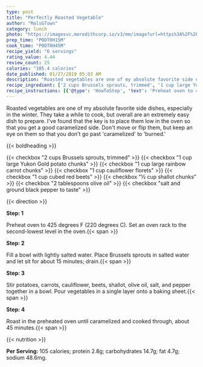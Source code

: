 ```yaml
---
type: post
title: "Perfectly Roasted Vegetable"
author: "MalsGTown"
category: lunch
photo: "https://imagesvc.meredithcorp.io/v3/mm/image?url=https%3A%2F%2Fimages.media-allrecipes.com%2Fuserphotos%2F1132751.jpg"
prep_time: "P0DT0H15M"
cook_time: "P0DT0H45M"
recipe_yield: "6 servings"
rating_value: 4.44
review_count: 25
calories: "105.4 calories"
date_published: 01/27/2019 05:03 AM
description: "Roasted vegetables are one of my absolute favorite side dishes, especially in the winter. They take a while to cook, but overall are an extremely easy dish to prepare. I've found that the key is to place them low in the oven so that you get a good caramelized side. Don't move or flip them, but keep an eye on them so that you don't go past 'caramelized' to 'burned.'"
recipe_ingredient: ['2 cups Brussels sprouts, trimmed', '1 cup large Yukon Gold potato chunks', '1 cup large rainbow carrot chunks', '1 cup cauliflower florets', '1 cup cubed red beets', '½ cup shallot chunks', '2 tablespoons olive oil', 'salt and ground black pepper to taste']
recipe_instructions: [{'@type': 'HowToStep', 'text': 'Preheat oven to 425 degrees F (220 degrees C). Set an oven rack to the second-lowest level in the oven.\n'}, {'@type': 'HowToStep', 'text': 'Fill a bowl with lightly salted water. Place Brussels sprouts in salted water and let sit for about 15 minutes; drain.\n'}, {'@type': 'HowToStep', 'text': 'Stir potatoes, carrots, cauliflower, beets, shallot, olive oil, salt, and pepper together in a bowl. Pour vegetables in a single layer onto a baking sheet.\n'}, {'@type': 'HowToStep', 'text': 'Roast in the preheated oven until caramelized and cooked through, about 45 minutes.\n'}]
---
```


Roasted vegetables are one of my absolute favorite side dishes, especially in the winter. They take a while to cook, but overall are an extremely easy dish to prepare. I've found that the key is to place them low in the oven so that you get a good caramelized side. Don't move or flip them, but keep an eye on them so that you don't go past 'caramelized' to 'burned.' 

{{< boldheading >}}

{{< checkbox "2 cups Brussels sprouts, trimmed" >}}
{{< checkbox "1 cup large Yukon Gold potato chunks" >}}
{{< checkbox "1 cup large rainbow carrot chunks" >}}
{{< checkbox "1 cup cauliflower florets" >}}
{{< checkbox "1 cup cubed red beets" >}}
{{< checkbox "½ cup shallot chunks" >}}
{{< checkbox "2 tablespoons olive oil" >}}
{{< checkbox "salt and ground black pepper to taste" >}}


{{< direction >}}

**Step: 1**

Preheat oven to 425 degrees F (220 degrees C). Set an oven rack to the second-lowest level in the oven.{{< span >}}

**Step: 2**

Fill a bowl with lightly salted water. Place Brussels sprouts in salted water and let sit for about 15 minutes; drain.{{< span >}}

**Step: 3**

Stir potatoes, carrots, cauliflower, beets, shallot, olive oil, salt, and pepper together in a bowl. Pour vegetables in a single layer onto a baking sheet.{{< span >}}

**Step: 4**

Roast in the preheated oven until caramelized and cooked through, about 45 minutes.{{< span >}}

{{< nutrition >}}

**Per Serving:** 105 calories; protein 2.8g; carbohydrates 14.7g; fat 4.7g; sodium 48.6mg.